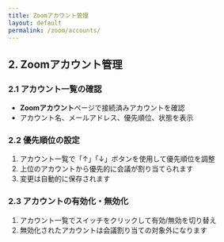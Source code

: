 ```yaml
---
title: Zoomアカウント管理
layout: default
permalink: /zoom/accounts/
---
```


## 2. Zoomアカウント管理

### 2.1 アカウント一覧の確認
- **Zoomアカウント**ページで接続済みアカウントを確認
- アカウント名、メールアドレス、優先順位、状態を表示

### 2.2 優先順位の設定
1. アカウント一覧で「↑」「↓」ボタンを使用して優先順位を調整
2. 上位のアカウントから優先的に会議が割り当てられます
3. 変更は自動的に保存されます

### 2.3 アカウントの有効化・無効化
1. アカウント一覧でスイッチをクリックして有効/無効を切り替え
2. 無効化されたアカウントは会議割り当ての対象外になります



